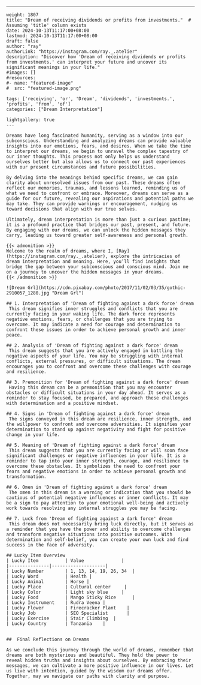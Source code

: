 ---
    weight: 1807
    title: "Dream of receiving dividends or profits from investments."  # Assuming 'title' column exists
    date: 2024-10-13T11:17:00+08:00
    lastmod: 2024-10-13T11:17:00+08:00
    draft: false
    author: "ray"
    authorLink: "https://instagram.com/ray._.atelier"
    description: "Discover how 'Dream of receiving dividends or profits from investments.' can interpret your future and uncover its significant meanings in your life."
    #images: []
    #resources:
    #- name: "featured-image"
    #  src: "featured-image.png"
    
    tags: ['receiving', 'or', 'Dream', 'dividends', 'investments.', 'profits', 'from', 'of']
    categories: ["Dream Interpretation"]
    
    lightgallery: true
    ---
    
    Dreams have long fascinated humanity, serving as a window into our subconscious. Understanding and analyzing dreams can provide valuable insights into our emotions, fears, and desires. When we take the time to interpret our dreams, we begin to unravel the complex tapestry of our inner thoughts. This process not only helps us understand ourselves better but also allows us to connect our past experiences with our present circumstances and future possibilities.
    
    By delving into the meanings behind specific dreams, we can gain clarity about unresolved issues from our past. These dreams often reflect our memories, traumas, and lessons learned, reminding us of what we need to confront or embrace. Moreover, dreams can serve as a guide for our future, revealing our aspirations and potential paths we may take. They can provide warnings or encouragement, nudging us toward decisions that align with our true selves.
    
    Ultimately, dream interpretation is more than just a curious pastime; it is a profound practice that bridges our past, present, and future. By engaging with our dreams, we can unlock the hidden messages they carry, leading us toward greater self-awareness and personal growth.
    
    {{< admonition >}}
    Welcome to the realm of dreams, where I, [Ray](https://instagram.com/ray._.atelier), explore the intricacies of dream interpretation and meaning. Here, you’ll find insights that bridge the gap between your subconscious and conscious mind. Join me on a journey to uncover the hidden messages in your dreams.
    {{< /admonition >}}
    
    ![Dream Grl](https://cdn.pixabay.com/photo/2017/11/02/03/35/gothic-2910057_1280.jpg "Dream Grl")
    
    ## 1. Interpretation of 'Dream of fighting against a dark force' dream
     This dream signifies inner struggles and conflicts that you are currently facing in your waking life. The dark force represents negative emotions, fears, or challenges that you are trying to overcome. It may indicate a need for courage and determination to confront these issues in order to achieve personal growth and inner peace.
    
    ## 2. Analysis of 'Dream of fighting against a dark force' dream
     This dream suggests that you are actively engaged in battling the negative aspects of your life. You may be struggling with internal conflicts, external pressures, or difficult situations. The dream encourages you to confront and overcome these challenges with courage and resilience.
    
    ## 3. Premonition for 'Dream of fighting against a dark force' dream
     Having this dream can be a premonition that you may encounter obstacles or difficult situations in your day ahead. It serves as a reminder to stay focused, be prepared, and approach these challenges with determination and a positive mindset.
    
    ## 4. Signs in 'Dream of fighting against a dark force' dream
     The signs conveyed in this dream are resilience, inner strength, and the willpower to confront and overcome adversities. It signifies your determination to stand up against negativity and fight for positive change in your life.
    
    ## 5. Meaning of 'Dream of fighting against a dark force' dream
     This dream suggests that you are currently facing or will soon face significant challenges or negative influences in your life. It is a reminder to tap into your inner strength, courage, and resilience to overcome these obstacles. It symbolizes the need to confront your fears and negative emotions in order to achieve personal growth and transformation.
    
    ## 6. Omen in 'Dream of fighting against a dark force' dream
     The omen in this dream is a warning or indication that you should be cautious of potential negative influences or inner conflicts. It may be a sign to pay attention to your emotional well-being and actively work towards resolving any internal struggles you may be facing.
    
    ## 7. Luck from 'Dream of fighting against a dark force' dream
     This dream does not necessarily bring luck directly, but it serves as a reminder that you have the power and ability to overcome challenges and transform negative situations into positive outcomes. With determination and self-belief, you can create your own luck and find success in the face of adversity.
    
    ## Lucky Item Overview
    | Lucky Item          | Value              |
    |---------------|--------------------|
    | Lucky Number        | 1, 13, 14, 19, 26, 34  |
    | Lucky Word          | Health |
    | Lucky Animal        | Horse |
    | Lucky Place         | Cultural center     |
    | Lucky Color         | Light sky blue     |
    | Lucky Food          | Mango Sticky Rice      |
    | Lucky Instrument    | Rudra Veena |
    | Lucky Flower        | Firecracker Plant    |
    | Lucky Job           | SEO Specialist       |
    | Lucky Exercise      | Stair Climbing  |
    | Lucky Country       | Tanzania    |
    
    
    ##  Final Reflections on Dreams
    
    As we conclude this journey through the world of dreams, remember that dreams are both mysterious and beautiful. They hold the power to reveal hidden truths and insights about ourselves. By embracing their messages, we can cultivate a more positive influence in our lives. Let us live with intention, guided by the wisdom our dreams offer. Together, may we navigate our paths with clarity and purpose.
    
